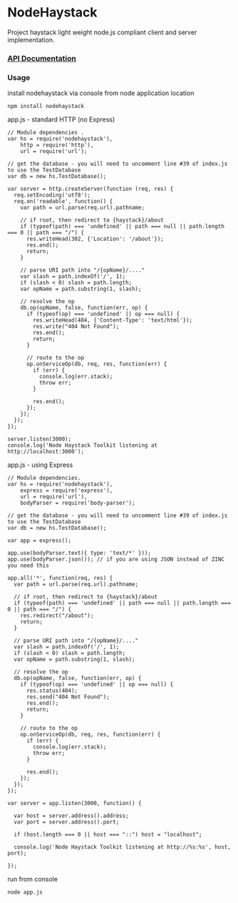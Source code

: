 # NodeHaystack

Project haystack light weight node.js compliant client and server implementation.

### [API Documentation](http://lynxspring.bitbucket.org/nodehaystack/)

### Usage

install nodehaystack via console from node application location

    npm install nodehaystack

app.js - standard HTTP (no Express)

    // Module dependencies .
    var hs = require('nodehaystack'),
        http = require('http'),
        url = require('url');

    // get the database - you will need to uncomment line #39 of index.js to use the TestDatabase
    var db = new hs.TestDatabase();

    var server = http.createServer(function (req, res) {
      req.setEncoding('utf8');
      req.on('readable', function() {
        var path = url.parse(req.url).pathname;

        // if root, then redirect to {haystack}/about
        if (typeof(path) === 'undefined' || path === null || path.length === 0 || path === "/") {
          res.writeHead(302, {'Location': '/about'});
          res.end();
          return;
        }

        // parse URI path into "/{opName}/...."
        var slash = path.indexOf('/', 1);
        if (slash < 0) slash = path.length;
        var opName = path.substring(1, slash);

        // resolve the op
        db.op(opName, false, function(err, op) {
          if (typeof(op) === 'undefined' || op === null) {
            res.writeHead(404, {'Content-Type': 'text/html'});
            res.write("404 Not Found");
            res.end();
            return;
          }

          // route to the op
          op.onServiceOp(db, req, res, function(err) {
            if (err) {
              console.log(err.stack);
              throw err;
            }

            res.end();
          });
        });
      });
    });

    server.listen(3000);
    console.log('Node Haystack Toolkit listening at http://localhost:3000');

app.js - using Express

    // Module dependencies.
    var hs = require('nodehaystack'),
        express = require('express'),
        url = require('url'),
        bodyParser = require('body-parser');

    // get the database - you will need to uncomment line #39 of index.js to use the TestDatabase
    var db = new hs.TestDatabase();

    var app = express();

    app.use(bodyParser.text({ type: 'text/*' }));
    app.use(bodyParser.json()); // if you are using JSON instead of ZINC you need this

    app.all('*', function(req, res) {
      var path = url.parse(req.url).pathname;

      // if root, then redirect to {haystack}/about
      if (typeof(path) === 'undefined' || path === null || path.length === 0 || path === "/") {
        res.redirect("/about");
        return;
      }

      // parse URI path into "/{opName}/...."
      var slash = path.indexOf('/', 1);
      if (slash < 0) slash = path.length;
      var opName = path.substring(1, slash);

      // resolve the op
      db.op(opName, false, function(err, op) {
        if (typeof(op) === 'undefined' || op === null) {
          res.status(404);
          res.send("404 Not Found");
          res.end();
          return;
        }

        // route to the op
        op.onServiceOp(db, req, res, function(err) {
          if (err) {
            console.log(err.stack);
            throw err;
          }

          res.end();
        });
      });
    });

    var server = app.listen(3000, function() {

      var host = server.address().address;
      var port = server.address().port;

      if (host.length === 0 || host === "::") host = "localhost";

      console.log('Node Haystack Toolkit listening at http://%s:%s', host, port);

    });
    
run from console

    node app.js

